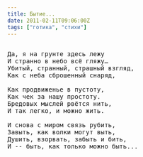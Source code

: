 ```yaml
---
title: Бытие...
date: 2011-02-11T09:06:00Z
tags: ["готика", "стихи"]
---
```


<pre>

Да, я на грунте здесь лежу
И странно в небо всё гляжу…
Убитый, странный, страшный взгляд,
Как с неба сброшенный снаряд,

Как продвиженье в пустоту,
Как чек за нашу простоту.
Бредовых мыслей рвётся нить,
И так легко, и можно жить.

И снова с миром связь рубить,
Завыть, как волки могут выть,
Душить, взорвать, забыть и бить,
И -- быть, как только можно быть...



</pre>